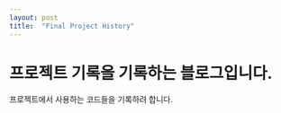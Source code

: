 ```yaml
---
layout: post
title:  "Final Project History"
---
```


# 프로젝트 기록을 기록하는 블로그입니다.

프로젝트에서 사용하는 코드들을 기록하려 합니다.
